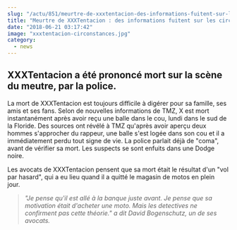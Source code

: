 ```yaml
--- 
slug: "/actu/851/meurtre-de-xxxtentacion-des-informations-fuitent-sur-les-circonstances-de-sa-mort"
title: "Meurtre de XXXTentacion : des informations fuitent sur les circonstances de sa mort"
date: "2018-06-21 03:17:42"
image: "xxxtentacion-circonstances.jpg"
category:
  - news
---
```

<h2>XXXTentacion a été prononcé mort sur la scène du meutre, par la police.</h2>

<p>La mort de XXXTentacion est toujours difficile à digérer pour sa famille, ses amis et ses fans. Selon de nouvelles informations de TMZ, X est mort instantanément après avoir reçu une balle dans le cou, lundi dans le sud de la Floride. Des sources ont révélé à TMZ qu'après avoir aperçu deux hommes s'approcher du rappeur, une balle s'est logée dans son cou et il a immédiatement perdu tout signe de vie. La police parlait déjà de "coma", avant de vérifier sa mort. Les suspects se sont enfuits dans une Dodge noire.</p>

<p>Les avocats de XXXTentacion pensent que sa mort était le résultat d'un "vol par hasard", qui a eu lieu quand il a quitté le magasin de motos en plein jour. </p>

<blockquote>
<p><em>"Je pense qu'il est allé à la banque juste avant. Je pense que sa motivation était d'acheter une moto. Mais les detectives ne confirment pas cette théorie." a dit David Bogenschutz, un de ses avocats.</em></p>
</blockquote>

<h2> </h2>